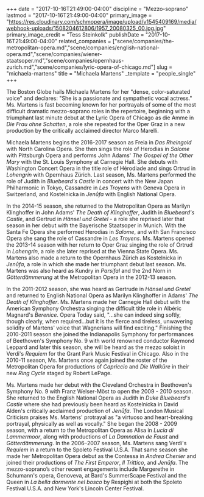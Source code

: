 +++
date = "2017-10-16T21:49:00-04:00"
discipline = "Mezzo-soprano"
lastmod = "2017-10-16T21:49:00-04:00"
primary_image = "https://res.cloudinary.com/schmopera/image/upload/v1545409169/media/webhook-uploads/1508204612806/1957_20080325_00.jpg.jpg"
primary_image_credit = "Tess Steinkolk"
publishDate = "2017-10-16T21:49:00-04:00"
related_companies = ["scene/companies/the-metropolitan-opera.md","scene/companies/english-national-opera.md","scene/companies/wiener-staatsoper.md","scene/companies/opernhaus-zurich.md","scene/companies/lyric-opera-of-chicago.md"]
slug = "michaela-martens"
title = "Michaela Martens"
_template = "people_single"
+++

The Boston Globe hails Michaela Martens for her "dense, color-saturated voice" and declares: "She is a passionate and sympathetic vocal actress." Ms. Martens is fast becoming known for her portrayals of some of the most difficult dramatic mezzo-soprano roles in the repertoire, beginning with a triumphant last minute debut at the Lyric Opera of Chicago as die Amme in *Die Frau ohne Schatten*, a role she repeated for the Oper Graz in a new production by the critically acclaimed director Marco Marelli.

Michaela Martens begins the 2016-2017 season as Freia in *Das Rheingold* with North Carolina Opera. She then sings the role of Herodias in *Salome* with Pittsburgh Opera and performs John Adams' *The Gospel of the Other Mary* with the St. Louis Symphony at Carnegie Hall. She debuts with Washington Concert Opera in the title role of Hérodiade and sings Ortrud in *Lohengrin* with Opernhaus Zürich. Last season, Ms. Martens performed the role of Judith in *Bluebeard's Castle* in concert with the New Japan Philharmonic in Tokyo, Cassandre in *Les Troyens* with Geneva Opera in Switzerland, and Kostelnicka in *Jenůfa* with English National Opera.

In the 2014-15 season, she returned to the Metropolitan Opera as Marilyn Klinghoffer in John Adams' *The Death of Klinghoffer*, Judith in *Bluebeard's Castle*, and Gertrud in *Hänsel und Gretel* - a role she reprised later that season in her debut with the Bayerische Staatsoper in Munich. With the Santa Fe Opera she performed Herodias in *Salome*, and with San Francisco Opera she sang the role of Cassandre in *Les Troyens*. Ms. Martens opened the 2013-14 season with her return to Oper Graz singing the role of Ortrud in *Lohengrin*, a role she later reprised at the Vienna State Opera. Ms. Martens also made a return to the Opernhaus Zürich as Kostelnicka in *Jenůfa*, a role in which she made her triumphant debut last season. Ms. Martens was also
heard as Kundry in *Parsifal* and the 2nd Norn in *Götterdämmerung* at the Metropolitan Opera in the 2012-13 season.

In the 2011-2012 season, she was heard as Gertrude in *Hänsel und Gretel* and returned to English National Opera as Marilyn Klinghoffer in Adams' *The Death of Klinghoffer*. Ms. Martens made her Carnegie Hall debut with the American Symphony Orchestra singing the difficult title role in Albéric Magnard's *Berenice*. Opera Today said, "...she can indeed sing softly, though clearly, when required...but it is the fierce and tireless, unwavering solidity of Martens' voice that Wagnerians will find exciting." Finishing the 2010-2011 season she joined the Indianapolis Symphony for performances of Beethoven's Symphony No. 9 with world renowned conductor Raymond Leppard and later this season, she will be heard as the mezzo soloist in Verdi's *Requiem* for the Grant Park Music Festival in Chicago. Also in the 2010-11 season, Ms. Martens once again joined the roster of the Metropolitan Opera for productions of *Capriccio* and *Die Walküre* in their new *Ring Cycle* staged by Robert LePage.

Ms. Martens made her debut with the Cleveland Orchestra in Beethoven's Symphony No. 9 with Franz Welser-Möst to open the 2009 - 2010 season. She returned to the English National Opera as Judith in *Duke Bluebeard's Castle* where she had previously been heard as Kostelnicka in David Alden's critically acclaimed production of *Jenůfa*. The London Musical Criticism praises Ms. Martens' protrayal as "a virtuoso and heart-breaking portrayal, physically as well as vocally." She began the 2008 - 2009 season, with a return to the Metropolitan Opera as Alisa in *Lucia di Lammermoor*, along with productions of *La Damnation de Faust* and *Götterdämmerung*. In the 2006–2007 season, Ms. Martens sang Verdi's *Requiem* in a return to the Spoleto Festival U.S.A. That same season she made her Metropolitan Opera debut as the Contessa in *Andrea Chenier* and joined their productions of *The First Emperor*, *Il Trittico*, and *Jenůfa*. The mezzo-soprano’s other recent engagements include Margerethe in Schumann's opera, Genoveva, at Bard's SummerScape Festival and the Queen in *La bella dormente nel bosco* by Respighi at both the Spoleto Festival U.S.A. and New York's Lincoln Center Festival.

